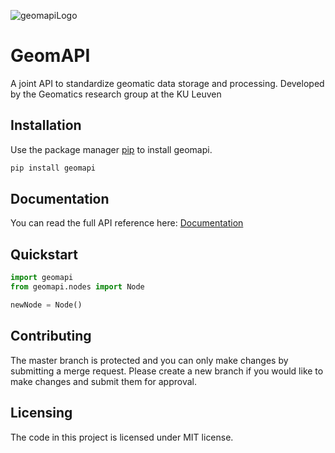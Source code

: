 ![geomapiLogo](https://gitlab.kuleuven.be/uploads/-/system/project/avatar/7619/GeoMapiLogo.png?width=64)

# GeomAPI

A joint API to standardize geomatic data storage and processing.
Developed by the Geomatics research group at the KU Leuven 


## Installation

Use the package manager [pip](https://pypi.org/project/geomapi) to install geomapi.

```bash
pip install geomapi
```

## Documentation

You can read the full API reference here:
[Documentation](https://geomatics.pages.gitlab.kuleuven.be/research-projects/geomapi/)


## Quickstart

```py
import geomapi
from geomapi.nodes import Node

newNode = Node()
```

## Contributing

The master branch is protected and you can only make changes by submitting a merge request. 
Please create a new branch if you would like to make changes and submit them for approval.

## Licensing

The code in this project is licensed under MIT license.
